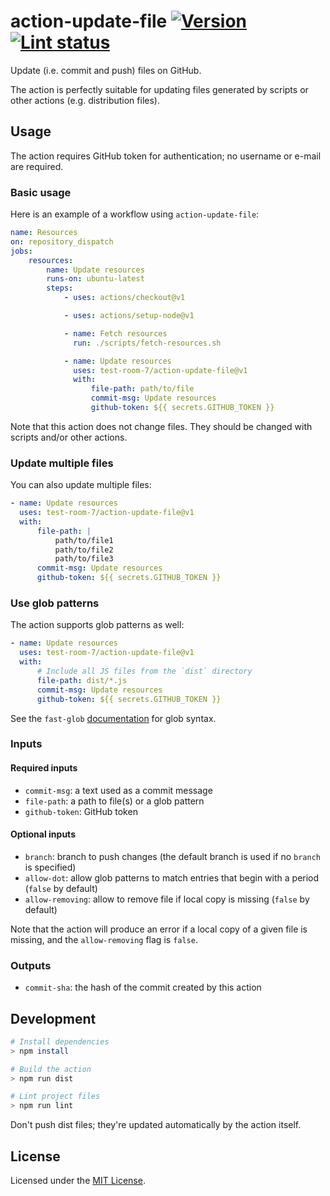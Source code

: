 # action-update-file [![Version][version-badge]][version-url] [![Lint status][workflow-badge]][workflow-url]

Update (i.e. commit and push) files on GitHub.

The action is perfectly suitable for updating files generated by scripts or other actions (e.g. distribution files).

## Usage

The action requires GitHub token for authentication; no username or e-mail are required.

### Basic usage

Here is an example of a workflow using `action-update-file`:

```yml
name: Resources
on: repository_dispatch
jobs:
    resources:
        name: Update resources
        runs-on: ubuntu-latest
        steps:
            - uses: actions/checkout@v1

            - uses: actions/setup-node@v1

            - name: Fetch resources
              run: ./scripts/fetch-resources.sh

            - name: Update resources
              uses: test-room-7/action-update-file@v1
              with:
                  file-path: path/to/file
                  commit-msg: Update resources
                  github-token: ${{ secrets.GITHUB_TOKEN }}
```

Note that this action does not change files. They should be changed with scripts and/or other actions.

### Update multiple files

You can also update multiple files:

```yml
- name: Update resources
  uses: test-room-7/action-update-file@v1
  with:
      file-path: |
          path/to/file1
          path/to/file2
          path/to/file3
      commit-msg: Update resources
      github-token: ${{ secrets.GITHUB_TOKEN }}
```

### Use glob patterns

The action supports glob patterns as well:

```yml
- name: Update resources
  uses: test-room-7/action-update-file@v1
  with:
      # Include all JS files from the `dist` directory
      file-path: dist/*.js
      commit-msg: Update resources
      github-token: ${{ secrets.GITHUB_TOKEN }}
```

See the `fast-glob` [documentation][glob-docs] for glob syntax.

### Inputs

#### Required inputs

-   `commit-msg`: a text used as a commit message
-   `file-path`: a path to file(s) or a glob pattern
-   `github-token`: GitHub token

#### Optional inputs

-   `branch`: branch to push changes (the default branch is used if no `branch` is specified)
-   `allow-dot`: allow glob patterns to match entries that begin with a period (`false` by default)
-   `allow-removing`: allow to remove file if local copy is missing
    (`false` by default)

Note that the action will produce an error if a local copy of a given file is missing, and the `allow-removing` flag is `false`.

### Outputs

-   `commit-sha`: the hash of the commit created by this action

## Development

```sh
# Install dependencies
> npm install

# Build the action
> npm run dist

# Lint project files
> npm run lint
```

Don't push dist files; they're updated automatically by the action itself.

## License

Licensed under the [MIT License](./LICENSE.md).

[glob-docs]: https://github.com/mrmlnc/fast-glob#pattern-syntax
[version-badge]: https://img.shields.io/github/v/release/test-room-7/action-update-file
[version-url]: https://github.com/marketplace/actions/update-files-on-github
[workflow-badge]: https://img.shields.io/github/workflow/status/test-room-7/action-update-file/Lint?label=lint
[workflow-url]: https://github.com/test-room-7/action-update-file/actions
